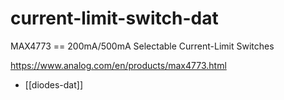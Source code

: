 
# current-limit-switch-dat

MAX4773 == 200mA/500mA Selectable Current-Limit Switches

https://www.analog.com/en/products/max4773.html

- [[diodes-dat]]